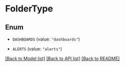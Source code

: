 # FolderType

## Enum


* `DASHBOARDS` (value: `"dashboards"`)

* `ALERTS` (value: `"alerts"`)


[[Back to Model list]](../README.md#documentation-for-models) [[Back to API list]](../README.md#documentation-for-api-endpoints) [[Back to README]](../README.md)


